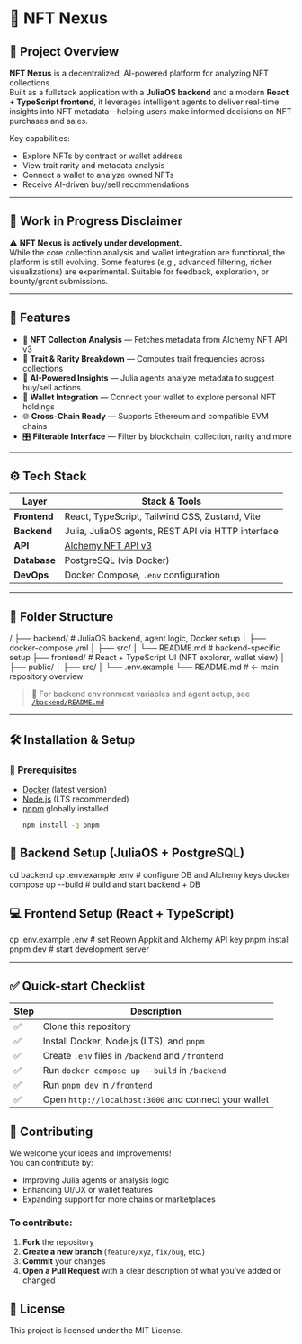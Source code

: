 # 🧠 NFT Nexus

## 📌 Project Overview

**NFT Nexus** is a decentralized, AI-powered platform for analyzing NFT collections.  
Built as a fullstack application with a **JuliaOS backend** and a modern **React + TypeScript frontend**, it leverages intelligent agents to deliver real-time insights into NFT metadata—helping users make informed decisions on NFT purchases and sales.

Key capabilities:

- Explore NFTs by contract or wallet address
- View trait rarity and metadata analysis
- Connect a wallet to analyze owned NFTs
- Receive AI-driven buy/sell recommendations

---

## 🚧 Work in Progress Disclaimer

⚠️ **NFT Nexus is actively under development.**  
While the core collection analysis and wallet integration are functional, the platform is still evolving. Some features (e.g., advanced filtering, richer visualizations) are experimental. Suitable for feedback, exploration, or bounty/grant submissions.

---

## 🧠 Features

- 🔎 **NFT Collection Analysis** — Fetches metadata from Alchemy NFT API v3
- 🧬 **Trait & Rarity Breakdown** — Computes trait frequencies across collections
- 🤖 **AI-Powered Insights** — Julia agents analyze metadata to suggest buy/sell actions
- 👛 **Wallet Integration** — Connect your wallet to explore personal NFT holdings
- 🌐 **Cross-Chain Ready** — Supports Ethereum and compatible EVM chains
- 🎛️ **Filterable Interface** — Filter by blockchain, collection, rarity and more

---

## ⚙️ Tech Stack

| Layer        | Stack & Tools                                      |
| ------------ | -------------------------------------------------- |
| **Frontend** | React, TypeScript, Tailwind CSS, Zustand, Vite     |
| **Backend**  | Julia, JuliaOS agents, REST API via HTTP interface |
| **API**      | [Alchemy NFT API v3](https://www.alchemy.com/nft)  |
| **Database** | PostgreSQL (via Docker)                            |
| **DevOps**   | Docker Compose, `.env` configuration               |

---

## 📂 Folder Structure

/
├── backend/ # JuliaOS backend, agent logic, Docker setup
│ ├── docker-compose.yml
│ ├── src/
│ └── README.md # backend-specific setup
├── frontend/ # React + TypeScript UI (NFT explorer, wallet view)
│ ├── public/
│ ├── src/
│ └── .env.example
└── README.md # ← main repository overview

> 📎 For backend environment variables and agent setup, see [`/backend/README.md`](./backend/README.md)

---

## 🛠️ Installation & Setup

### 🔧 Prerequisites

- [Docker](https://www.docker.com/) (latest version)
- [Node.js](https://nodejs.org/) (LTS recommended)
- [pnpm](https://pnpm.io/) globally installed
  ```bash
  npm install -g pnpm
  ```

## 🐳 Backend Setup (JuliaOS + PostgreSQL)

cd backend
cp .env.example .env # configure DB and Alchemy keys
docker compose up --build # build and start backend + DB

## 💻 Frontend Setup (React + TypeScript)

cp .env.example .env # set Reown Appkit and Alchemy API key
pnpm install
pnpm dev # start development server

---

## ✅ Quick-start Checklist

| Step | Description                                          |
| ---- | ---------------------------------------------------- |
| ✅   | Clone this repository                                |
| ✅   | Install Docker, Node.js (LTS), and `pnpm`            |
| ✅   | Create `.env` files in `/backend` and `/frontend`    |
| ✅   | Run `docker compose up --build` in `/backend`        |
| ✅   | Run `pnpm dev` in `/frontend`                        |
| ✅   | Open `http://localhost:3000` and connect your wallet |

## 🤝 Contributing

We welcome your ideas and improvements!  
You can contribute by:

- Improving Julia agents or analysis logic
- Enhancing UI/UX or wallet features
- Expanding support for more chains or marketplaces

### To contribute:

1. **Fork** the repository
2. **Create a new branch** (`feature/xyz`, `fix/bug`, etc.)
3. **Commit** your changes
4. **Open a Pull Request** with a clear description of what you’ve added or changed

## 📄 License

This project is licensed under the MIT License.
